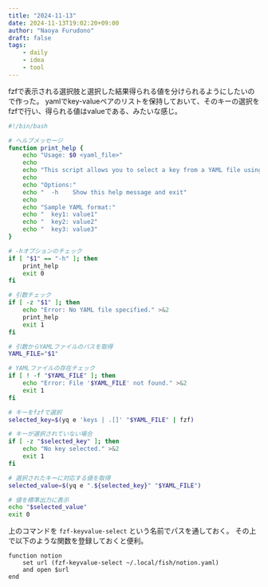 ```yaml
---
title: "2024-11-13"
date: 2024-11-13T19:02:20+09:00
author: "Naoya Furudono"
draft: false
tags:
    - daily
    - idea
    - tool
---
```


fzfで表示される選択肢と選択した結果得られる値を分けられるようにしたいので作った。
yamlでkey-valueペアのリストを保持しておいて、そのキーの選択をfzfで行い、得られる値はvalueである、みたいな感じ。

```bash
#!/bin/bash

# ヘルプメッセージ
function print_help {
    echo "Usage: $0 <yaml_file>"
    echo
    echo "This script allows you to select a key from a YAML file using fzf, and outputs the corresponding value."
    echo
    echo "Options:"
    echo "  -h    Show this help message and exit"
    echo
    echo "Sample YAML format:"
    echo "  key1: value1"
    echo "  key2: value2"
    echo "  key3: value3"
}

# -hオプションのチェック
if [ "$1" == "-h" ]; then
    print_help
    exit 0
fi

# 引数チェック
if [ -z "$1" ]; then
    echo "Error: No YAML file specified." >&2
    print_help
    exit 1
fi

# 引数からYAMLファイルのパスを取得
YAML_FILE="$1"

# YAMLファイルの存在チェック
if [ ! -f "$YAML_FILE" ]; then
    echo "Error: File '$YAML_FILE' not found." >&2
    exit 1
fi

# キーをfzfで選択
selected_key=$(yq e 'keys | .[]' "$YAML_FILE" | fzf)

# キーが選択されていない場合
if [ -z "$selected_key" ]; then
    echo "No key selected." >&2
    exit 1
fi

# 選択されたキーに対応する値を取得
selected_value=$(yq e ".${selected_key}" "$YAML_FILE")

# 値を標準出力に表示
echo "$selected_value"
exit 0
```

上のコマンドを `fzf-keyvalue-select` という名前でパスを通しておく。
その上で以下のような関数を登録しておくと便利。

```fish
function notion
    set url (fzf-keyvalue-select ~/.local/fish/notion.yaml)
    and open $url
end
```
